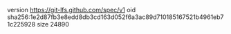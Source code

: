 version https://git-lfs.github.com/spec/v1
oid sha256:1e2d87fb3e8edd8db3cd163d052f6a3ac89d710185167521b4961eb71c225928
size 24890
